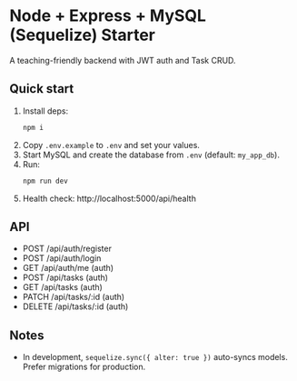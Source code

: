 # Node + Express + MySQL (Sequelize) Starter

A teaching-friendly backend with JWT auth and Task CRUD.

## Quick start
1) Install deps:
   ```bash
   npm i
   ```
2) Copy `.env.example` to `.env` and set your values.
3) Start MySQL and create the database from `.env` (default: `my_app_db`).
4) Run:
   ```bash
   npm run dev
   ```
5) Health check: http://localhost:5000/api/health

## API
- POST   /api/auth/register
- POST   /api/auth/login
- GET    /api/auth/me               (auth)
- POST   /api/tasks                 (auth)
- GET    /api/tasks                 (auth)
- PATCH  /api/tasks/:id             (auth)
- DELETE /api/tasks/:id             (auth)

## Notes
- In development, `sequelize.sync({ alter: true })` auto-syncs models.
  Prefer migrations for production.
